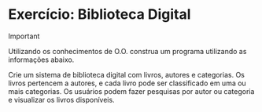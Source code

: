 # Exercício: Biblioteca Digital

>[!IMPORTANT]
>Utilizando os conhecimentos de O.O. construa um programa utilizando as informações abaixo.

Crie um sistema de biblioteca digital com livros, autores e categorias. Os livros pertencem a autores, e cada livro pode ser classificado em uma ou mais categorias. Os usuários podem fazer pesquisas por autor ou categoria e visualizar os livros disponíveis.